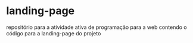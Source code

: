 # landing-page
repositório para a atividade ativa de programação para a web contendo o código para a landing-page do projeto
